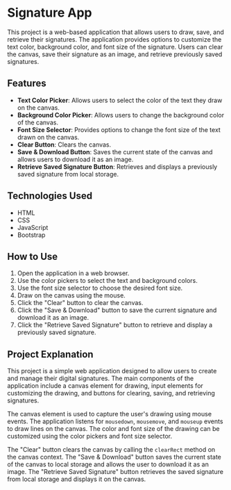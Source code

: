 # Signature App

This project is a web-based application that allows users to draw, save, and retrieve their signatures. The application provides options to customize the text color, background color, and font size of the signature. Users can clear the canvas, save their signature as an image, and retrieve previously saved signatures.

## Features

- **Text Color Picker**: Allows users to select the color of the text they draw on the canvas.
- **Background Color Picker**: Allows users to change the background color of the canvas.
- **Font Size Selector**: Provides options to change the font size of the text drawn on the canvas.
- **Clear Button**: Clears the canvas.
- **Save & Download Button**: Saves the current state of the canvas and allows users to download it as an image.
- **Retrieve Saved Signature Button**: Retrieves and displays a previously saved signature from local storage.

## Technologies Used

- HTML
- CSS
- JavaScript
- Bootstrap

## How to Use

1. Open the application in a web browser.
2. Use the color pickers to select the text and background colors.
3. Use the font size selector to choose the desired font size.
4. Draw on the canvas using the mouse.
5. Click the "Clear" button to clear the canvas.
6. Click the "Save & Download" button to save the current signature and download it as an image.
7. Click the "Retrieve Saved Signature" button to retrieve and display a previously saved signature.

## Project Explanation

This project is a simple web application designed to allow users to create and manage their digital signatures. The main components of the application include a canvas element for drawing, input elements for customizing the drawing, and buttons for clearing, saving, and retrieving signatures.

The canvas element is used to capture the user's drawing using mouse events. The application listens for `mousedown`, `mousemove`, and `mouseup` events to draw lines on the canvas. The color and font size of the drawing can be customized using the color pickers and font size selector.

The "Clear" button clears the canvas by calling the `clearRect` method on the canvas context. The "Save & Download" button saves the current state of the canvas to local storage and allows the user to download it as an image. The "Retrieve Saved Signature" button retrieves the saved signature from local storage and displays it on the canvas.
